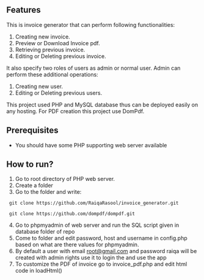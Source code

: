 ## Features
This is invoice generator that can perform following functionalities:

1. Creating new invoice.
2. Preview or Download Invoice pdf.
3. Retrieving previous invoice.
4. Editing or Deleting previous invoice.


It also specify two roles of users as admin or normal user. Admin can perform these additional operations:

1. Creating new user.
2. Editing or Deleting previous users.


This project used PHP and MySQL database thus can be deployed easily on any hosting. 
For PDF creation this project use DomPdf.

## Prerequisites

* You should have some PHP supporting web server available

## How to run?

1. Go to root directory of PHP web server.
2. Create a folder
3. Go to the folder and write:
```
 git clone https://github.com/RaiqaRasool/invoice_generator.git
 
 git clone https://github.com/dompdf/dompdf.git
```
4. Go to phpmyadmin of web server and run the SQL script given in database folder of repo
5. Come to folder and edit password, host and username in config.php based on what are there values for phpmyadmin.
5. By default a user with email root@gmail.com and password raiqa will be created with admin rights use it to   login the and use the app
6. To customize the PDF of invoice go to invoice_pdf.php and edit html code in loadHtml()